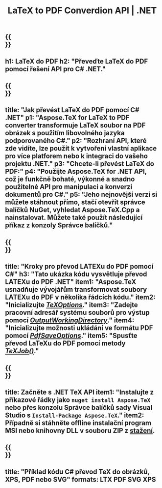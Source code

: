 ﻿---
translation: true
template: /_templates/_conversion-child-net.md
title: LaTeX to PDF Converdion API | .NET
description: Funkce převodu LaTeX do PDF. Integrujte tuto místní knihovnu .NET do svého projektu nebo použijte aplikace pro různé platformy pro převod LaTeXu do PDF.
keywords: latex to pdf api net, latex2pdf integrovat c#
url: /net/conversion/latex-to-pdf/
family: tex
platformtag: net
feature: conversion
informat: LATEX
outformat: PDF
otherformats: BMP PNG JPEG TIFF SVG XPS
---

{{<section banner>}}
---
h1: LaTeX do PDF
h2: "Převeďte LaTeX do PDF pomocí řešení API pro C# .NET."
---

{{<section overview>}}
---
title: "Jak převést LaTeX do PDF pomocí C# .NET"
p1: "Aspose.TeX for LaTeX to PDF converter transformuje LaTeX soubor na PDF obrázek s použitím libovolného jazyka podporovaného C#."
p2: "Rozhraní API, které zde vidíte, lze použít k vytvoření vlastní aplikace pro více platforem nebo k integraci do vašeho projektu .NET."
p3: "Chcete-li převést LaTeX do PDF:"
p4: "Použijte Aspose.TeX for .NET API, což je funkčně bohaté, výkonné a snadno použitelné API pro manipulaci a konverzi dokumentů pro C#."
p5: "Jeho nejnovější verzi si můžete stáhnout přímo, stačí otevřít správce balíčků NuGet, vyhledat Aspose.TeX.Cpp a nainstalovat. Můžete také použít následující příkaz z konzoly Správce balíčků."
---

{{<section feature1>}}
---
title: "Kroky pro převod LATEXu do PDF pomocí C#"
h3: "Tato ukázka kódu vysvětluje převod LATEXu do PDF .NET"
item1: "Aspose.TeX usnadňuje vývojářům transformovat soubory LATEXu do PDF v několika řádcích kódu."
item2: "Inicializujte [*TeXOptions*](https://reference.aspose.com/tex/net/aspose.tex/texoptions/)."
item3: "Zadejte pracovní adresář systému souborů pro výstup pomocí [*OutputWorkingDirectory*](https://reference.aspose.com/tex/net/aspose.tex/texoptions/outputworkingdirectory/)."
item4: "Inicializujte možnosti ukládání ve formátu PDF pomocí [*PdfSaveOptions*](https://reference.aspose.com/tex/net/aspose.tex.presentation.image/pdfsaveoptions/)."
item5: "Spusťte převod LaTeXu do PDF pomocí metody [*TeXJob()*](https://reference.aspose.com/tex/net/aspose.tex/texjob/)."
---

{{<section feature2>}}
---
title: Začněte s .NET TeX API
item1: "Instalujte z příkazové řádky jako ```nuget install Aspose.TeX``` nebo přes konzolu Správce balíčků sady Visual Studio s ```Install-Package Aspose.TeX```."
item2: Případně si stáhněte offline instalační program MSI nebo knihovny DLL v souboru ZIP z [stažení](https://downloads.aspose.com/tex/net).
---

{{<section widget>}}
---
title: "Příklad kódu C# převod TeX do obrázků, XPS, PDF nebo SVG"
formats: LTX PDF SVG XPS
---